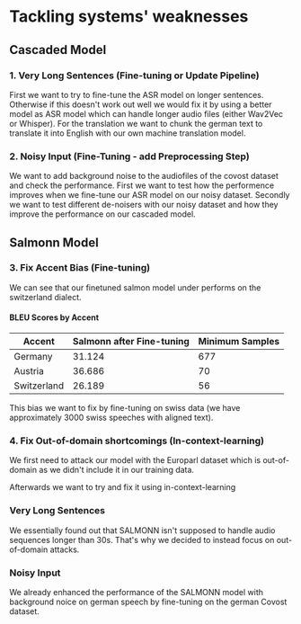 # Tackling systems' weaknesses

## Cascaded Model
### 1. Very Long Sentences (Fine-tuning or Update Pipeline)
First we want to try to fine-tune the ASR model on longer sentences.
Otherwise if this doesn't work out well we would fix it by using a better model as ASR model which can handle longer audio files (either Wav2Vec or Whisper).
For the translation we want to chunk the german text to translate it into English with our own machine translation model.

### 2. Noisy Input (Fine-Tuning - add Preprocessing Step)
We want to add background noise to the audiofiles of the covost dataset and check the performance.
First we want to test how the performence improves when we fine-tune our ASR model on our noisy dataset.
Secondly we want to test different de-noisers with our noisy dataset and how they improve the performance on our cascaded model.

## Salmonn Model

### 3. Fix Accent Bias (Fine-tuning)
We can see that our finetuned salmon model under performs on the switzerland dialect.
#### BLEU Scores by Accent
| Accent       | Salmonn after Fine-tuning | Minimum Samples |
|--------------|---------------------------|----|
| Germany      | 31.124                    | 677 |
| Austria      | 36.686                    | 70 |
| Switzerland  | 26.189                    | 56 |

This bias we want to fix by fine-tuning on swiss data (we have approximately 3000 swiss speeches with aligned text).


### 4. Fix Out-of-domain shortcomings (In-context-learning)
We first need to attack our model with the Europarl dataset which is out-of-domain as we didn't include it in our training data.

Afterwards we want to try and fix it using in-context-learning

### Very Long Sentences
We essentially found out that SALMONN isn't supposed to handle audio sequences longer than 30s.
That's why we decided to instead focus on out-of-domain attacks.

### Noisy Input 
We already enhanced the performance of the SALMONN model with background noice on german speech by fine-tuning
on the german Covost dataset.



